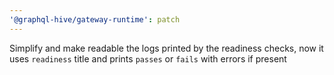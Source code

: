```yaml
---
'@graphql-hive/gateway-runtime': patch
---
```


Simplify and make readable the logs printed by the readiness checks, now it uses `readiness` title and prints `passes` or `fails` with errors if present
